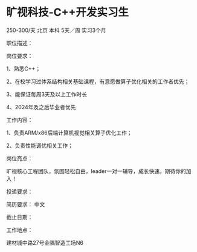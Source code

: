 # 旷视科技-C++开发实习生

250-300/天 北京 本科 5天／周 实习3个月

职位描述：

岗位要求：

1、熟悉C++；

2、在校学习过体系结构相关基础课程，有意愿做算子优化相关的工作者优先；

3、能保证每周3天及以上工作时长

4、2024年及之后毕业者优先

工作内容：

1、负责ARM/x86后端计算机视觉相关算子优化工作；

2、负责性能调优相关工作；



岗位亮点：

旷视核心工程团队，氛围轻松自由，leader一对一辅导，成长快速。期待你的加入！

投递要求：

简历要求： 中文

截止日期：

工作地点：

建材城中路27号金隅智造工场N6